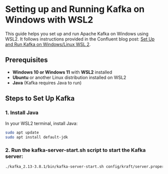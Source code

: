 # Setting up and Running Kafka on Windows with WSL2

This guide helps you set up and run Apache Kafka on Windows using WSL2. It follows instructions provided in the Confluent blog post: [Set Up and Run Kafka on Windows/Linux WSL 2](https://www.confluent.io/blog/set-up-and-run-kafka-on-windows-linux-wsl-2/).

## Prerequisites

- **Windows 10 or Windows 11** with **WSL2** installed
- **Ubuntu** or another Linux distribution installed on WSL2
- **Java** (Kafka requires Java to run)

## Steps to Set Up Kafka

### 1. Install Java

In your WSL2 terminal, install Java:

```bash
sudo apt update
sudo apt install default-jdk
```

### 2. Run the kafka-server-start.sh script to start the Kafka server:
```bash
./kafka_2.13-3.8.1/bin/kafka-server-start.sh config/kraft/server.properties
```

